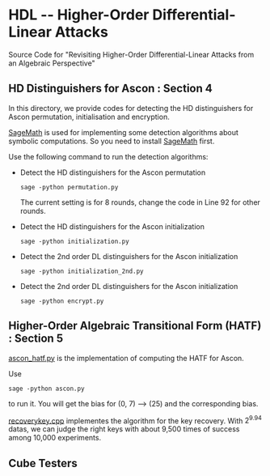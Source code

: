 # HDL -- Higher-Order Differential-Linear Attacks
Source Code for "Revisiting Higher-Order Differential-Linear Attacks from an Algebraic Perspective"

## HD Distinguishers for Ascon : Section 4

In this directory, we provide codes for detecting the HD distinguishers for Ascon permutation, initialisation and encryption. 


[SageMath](https://www.sagemath.org) is used for implementing some detection algorithms about symbolic computations. So you need to install [SageMath](https://www.sagemath.org) first. 

Use the following command to run the detection algorithms:

* Detect the HD distinguishers for the Ascon permutation

	`sage -python permutation.py`

	The current setting is for 8 rounds, change the code in Line 92 for other rounds.

* Detect the HD distinguishers for the Ascon initialization

	`sage -python initialization.py`

* Detect the 2nd order DL distinguishers for the Ascon initialization

	`sage -python initialization_2nd.py`

* Detect the 2nd order DL distinguishers for the Ascon initialization

	`sage -python encrypt.py`

## Higher-Order Algebraic Transitional Form (HATF) : Section 5

[ascon_hatf.py](https://github.com/hukaisdu/HDL/blob/main/Section5/ascon.py) is the implementation of computing the HATF for Ascon. 

Use 

`sage -python ascon.py` 

to run it. You will get the bias for (0, 7) --> (25) and the corresponding bias. 

[recoverykey.cpp](https://github.com/hukaisdu/HDL/blob/main/Section5/recoverkey.cpp) implementes the algorithm for the key recovery. With $2^{9.94}$ datas, we can judge the right keys with about 9,500 times of success among 10,000 experiments.



## Cube Testers






